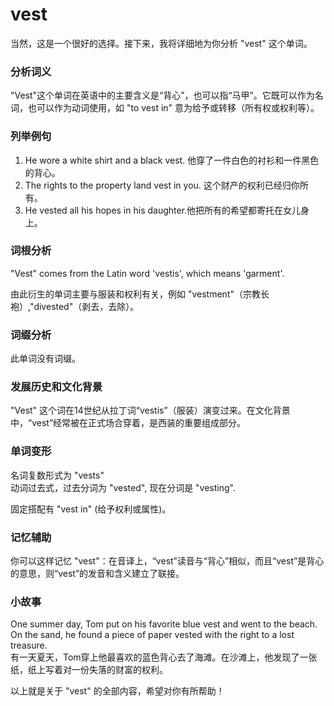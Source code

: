 # vest

当然，这是一个很好的选择。接下来，我将详细地为你分析 "vest" 这个单词。

  

### 分析词义

  

"Vest"这个单词在英语中的主要含义是“背心”，也可以指“马甲”。它既可以作为名词，也可以作为动词使用，如 "to vest in" 意为给予或转移（所有权或权利等）。

  

### 列举例句

  

1.  He wore a white shirt and a black vest. 他穿了一件白色的衬衫和一件黑色的背心。
2.  The rights to the property land vest in you. 这个财产的权利已经归你所有。
3.  He vested all his hopes in his daughter.他把所有的希望都寄托在女儿身上。

  

### 词根分析

  

"Vest" comes from the Latin word 'vestis', which means 'garment'.

  

由此衍生的单词主要与服装和权利有关，例如 "vestment"（宗教长袍）,"divested"（剥去，去除）。

  

### 词缀分析

  

此单词没有词缀。

  

### 发展历史和文化背景

  

"Vest" 这个词在14世纪从拉丁词“vestis”（服装）演变过来。在文化背景中，“vest”经常被在正式场合穿着，是西装的重要组成部分。

  

### 单词变形

  

名词复数形式为 "vests"  
动词过去式，过去分词为 "vested", 现在分词是 "vesting".

  

固定搭配有 "vest in" (给予权利或属性)。

  

### 记忆辅助

  

你可以这样记忆 "vest"：在音译上，“vest”读音与“背心”相似，而且“vest”是背心的意思，则“vest”的发音和含义建立了联接。

  

### 小故事

  

One summer day, Tom put on his favorite blue vest and went to the beach. On the sand, he found a piece of paper vested with the right to a lost treasure.  
有一天夏天，Tom穿上他最喜欢的蓝色背心去了海滩。在沙滩上，他发现了一张纸，纸上写着对一份失落的财富的权利。

  

以上就是关于 "vest" 的全部内容，希望对你有所帮助！
